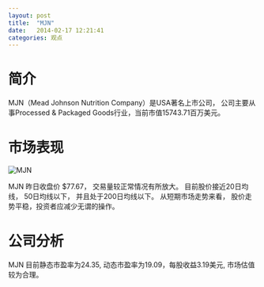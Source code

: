 ```yaml
---
layout: post
title:  "MJN"
date:   2014-02-17 12:21:41
categories: 观点
---
```


# 简介
MJN（Mead Johnson Nutrition Company）是USA著名上市公司，
公司主要从事Processed & Packaged Goods行业，当前市值15743.71百万美元。

# 市场表现

![MJN](http://finviz.com/chart.ashx?t=MJN&ty=c&ta=1&p=d&s=l)

MJN 昨日收盘价 $77.67，
交易量较正常情况有所放大。
目前股价接近20日均线，
50日均线以下，
并且处于200日均线以下。
从短期市场走势来看，
股价走势平稳，投资者应减少无谓的操作。

# 公司分析
MJN 目前静态市盈率为24.35, 动态市盈率为19.09，每股收益3.19美元,
市场估值较为合理。
